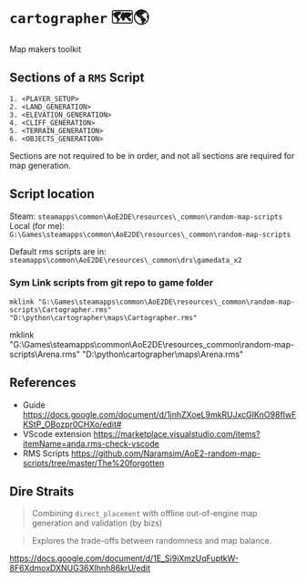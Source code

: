 # `cartographer` 🗺️🌎

Map makers toolkit

## Sections of a `RMS` Script

```
1. <PLAYER_SETUP>
2. <LAND_GENERATION>
3. <ELEVATION_GENERATION>
4. <CLIFF_GENERATION>
5. <TERRAIN_GENERATION>
6. <OBJECTS_GENERATION>
```

Sections are not required to be in order, and not all sections are required for map generation.

## Script location

Steam:
`steamapps\common\AoE2DE\resources\_common\random-map-scripts`  
Local (for me):
`G:\Games\steamapps\common\AoE2DE\resources\_common\random-map-scripts`

Default rms scripts are in:  
`steamapps\common\AoE2DE\resources\_common\drs\gamedata_x2`

### Sym Link scripts from git repo to game folder

`mklink "G:\Games\steamapps\common\AoE2DE\resources\_common\random-map-scripts\Cartographer.rms" "D:\python\cartographer\maps\Cartographer.rms"`

mklink "G:\Games\steamapps\common\AoE2DE\resources_common\random-map-scripts\Arena.rms" "D:\python\cartographer\maps\Arena.rms"

## References

- Guide https://docs.google.com/document/d/1jnhZXoeL9mkRUJxcGlKnO98fIwFKStP_OBozpr0CHXo/edit#
- VScode extension https://marketplace.visualstudio.com/items?itemName=anda.rms-check-vscode
- RMS Scripts https://github.com/Naramsim/AoE2-random-map-scripts/tree/master/The%20forgotten

## Dire Straits

> Combining `direct_placement` with offline out-of-engine map generation and validation (by bizs)

> Explores the trade-offs between randomness and map balance.

https://docs.google.com/document/d/1E_Si9iXmzUqFuptkW-8F6XdmoxDXNUG36XIhnh86krU/edit
